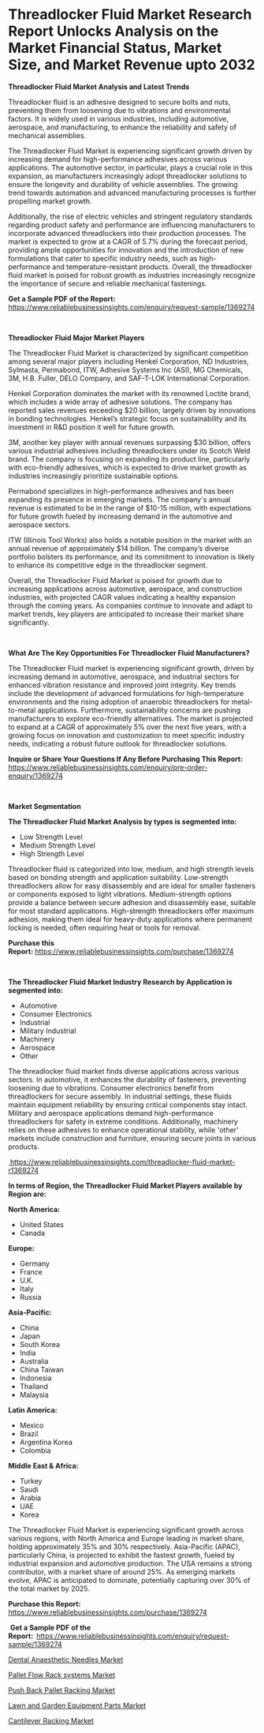 <p><h1>Threadlocker Fluid Market Research Report Unlocks Analysis on the Market Financial Status, Market Size, and Market Revenue upto 2032</h1></p><p><strong>Threadlocker Fluid Market Analysis and Latest Trends</strong></p>
<p><p>Threadlocker fluid is an adhesive designed to secure bolts and nuts, preventing them from loosening due to vibrations and environmental factors. It is widely used in various industries, including automotive, aerospace, and manufacturing, to enhance the reliability and safety of mechanical assemblies.</p><p>The Threadlocker Fluid Market is experiencing significant growth driven by increasing demand for high-performance adhesives across various applications. The automotive sector, in particular, plays a crucial role in this expansion, as manufacturers increasingly adopt threadlocker solutions to ensure the longevity and durability of vehicle assemblies. The growing trend towards automation and advanced manufacturing processes is further propelling market growth.</p><p>Additionally, the rise of electric vehicles and stringent regulatory standards regarding product safety and performance are influencing manufacturers to incorporate advanced threadlockers into their production processes. The market is expected to grow at a CAGR of 5.7% during the forecast period, providing ample opportunities for innovation and the introduction of new formulations that cater to specific industry needs, such as high-performance and temperature-resistant products. Overall, the threadlocker fluid market is poised for robust growth as industries increasingly recognize the importance of secure and reliable mechanical fastenings.</p></p>
<p><strong>Get a Sample PDF of the Report:&nbsp;</strong> <a href="https://www.reliablebusinessinsights.com/enquiry/request-sample/1369274?utm_campaign=3025&utm_medium=2&utm_source=Github&utm_content=ia&utm_term=22032025&utm_id=threadlocker-fluid">https://www.reliablebusinessinsights.com/enquiry/request-sample/1369274</a></p>
<p>&nbsp;</p>
<p><strong>Threadlocker Fluid Major Market Players</strong></p>
<p><p>The Threadlocker Fluid Market is characterized by significant competition among several major players including Henkel Corporation, ND Industries, Sylmasta, Permabond, ITW, Adhesive Systems Inc (ASI), MG Chemicals, 3M, H.B. Fuller, DELO Company, and SAF-T-LOK International Corporation. </p><p>Henkel Corporation dominates the market with its renowned Loctite brand, which includes a wide array of adhesive solutions. The company has reported sales revenues exceeding $20 billion, largely driven by innovations in bonding technologies. Henkel’s strategic focus on sustainability and its investment in R&D position it well for future growth.</p><p>3M, another key player with annual revenues surpassing $30 billion, offers various industrial adhesives including threadlockers under its Scotch Weld brand. The company is focusing on expanding its product line, particularly with eco-friendly adhesives, which is expected to drive market growth as industries increasingly prioritize sustainable options.</p><p>Permabond specializes in high-performance adhesives and has been expanding its presence in emerging markets. The company's annual revenue is estimated to be in the range of $10-15 million, with expectations for future growth fueled by increasing demand in the automotive and aerospace sectors.</p><p>ITW (Illinois Tool Works) also holds a notable position in the market with an annual revenue of approximately $14 billion. The company’s diverse portfolio bolsters its performance, and its commitment to innovation is likely to enhance its competitive edge in the threadlocker segment.</p><p>Overall, the Threadlocker Fluid Market is poised for growth due to increasing applications across automotive, aerospace, and construction industries, with projected CAGR values indicating a healthy expansion through the coming years. As companies continue to innovate and adapt to market trends, key players are anticipated to increase their market share significantly.</p></p>
<p>&nbsp;</p>
<p><strong>What Are The Key Opportunities For Threadlocker Fluid Manufacturers?</strong></p>
<p><p>The Threadlocker Fluid market is experiencing significant growth, driven by increasing demand in automotive, aerospace, and industrial sectors for enhanced vibration resistance and improved joint integrity. Key trends include the development of advanced formulations for high-temperature environments and the rising adoption of anaerobic threadlockers for metal-to-metal applications. Furthermore, sustainability concerns are pushing manufacturers to explore eco-friendly alternatives. The market is projected to expand at a CAGR of approximately 5% over the next five years, with a growing focus on innovation and customization to meet specific industry needs, indicating a robust future outlook for threadlocker solutions.</p></p>
<p><strong>Inquire or Share Your Questions If Any Before Purchasing This Report:</strong> <a href="https://www.reliablebusinessinsights.com/enquiry/pre-order-enquiry/1369274?utm_campaign=3025&utm_medium=2&utm_source=Github&utm_content=ia&utm_term=22032025&utm_id=threadlocker-fluid">https://www.reliablebusinessinsights.com/enquiry/pre-order-enquiry/1369274</a></p>
<p>&nbsp;</p>
<p><strong>Market Segmentation</strong></p>
<p><strong>The Threadlocker Fluid Market Analysis by types is segmented into:</strong></p>
<p><ul><li>Low Strength Level</li><li>Medium Strength Level</li><li>High Strength Level</li></ul></p>
<p><p>Threadlocker fluid is categorized into low, medium, and high strength levels based on bonding strength and application suitability. Low-strength threadlockers allow for easy disassembly and are ideal for smaller fasteners or components exposed to light vibrations. Medium-strength options provide a balance between secure adhesion and disassembly ease, suitable for most standard applications. High-strength threadlockers offer maximum adhesion, making them ideal for heavy-duty applications where permanent locking is needed, often requiring heat or tools for removal.</p></p>
<p><strong>Purchase this Report:&nbsp;</strong><a href="https://www.reliablebusinessinsights.com/purchase/1369274?utm_campaign=3025&utm_medium=2&utm_source=Github&utm_content=ia&utm_term=22032025&utm_id=threadlocker-fluid">https://www.reliablebusinessinsights.com/purchase/1369274</a></p>
<p>&nbsp;</p>
<p><strong>The Threadlocker Fluid Market Industry Research by Application is segmented into:</strong></p>
<p><ul><li>Automotive</li><li>Consumer Electronics</li><li>Industrial</li><li>Military Industrial</li><li>Machinery</li><li>Aerospace</li><li>Other</li></ul></p>
<p><p>The threadlocker fluid market finds diverse applications across various sectors. In automotive, it enhances the durability of fasteners, preventing loosening due to vibrations. Consumer electronics benefit from threadlockers for secure assembly. In industrial settings, these fluids maintain equipment reliability by ensuring critical components stay intact. Military and aerospace applications demand high-performance threadlockers for safety in extreme conditions. Additionally, machinery relies on these adhesives to enhance operational stability, while 'other' markets include construction and furniture, ensuring secure joints in various products.</p></p>
<p><a href="https://www.reliablebusinessinsights.com/threadlocker-fluid-market-r1369274?utm_campaign=3025&utm_medium=2&utm_source=Github&utm_content=ia&utm_term=22032025&utm_id=threadlocker-fluid">&nbsp;https://www.reliablebusinessinsights.com/threadlocker-fluid-market-r1369274</a></p>
<p><strong>In terms of Region, the Threadlocker Fluid Market Players available by Region are:</strong></p>
<p>
    <p> <strong> North America: </strong>
        <ul>
            <li>United States</li>
            <li>Canada</li>
        </ul>
        </p> 
    <p> <strong> Europe: </strong>
        <ul>
            <li>Germany</li>
            <li>France</li>
            <li>U.K.</li>
            <li>Italy</li>
            <li>Russia</li>
        </ul>
        </p> 
    <p> <strong> Asia-Pacific: </strong>
        <ul>
            <li>China</li>
            <li>Japan</li>
            <li>South Korea</li>
            <li>India</li>
            <li>Australia</li>
            <li>China Taiwan</li>
            <li>Indonesia</li>
            <li>Thailand</li>
            <li>Malaysia</li>
        </ul>
        </p> 
    <p> <strong> Latin America: </strong>
        <ul>
            <li>Mexico</li>
            <li>Brazil</li>
            <li>Argentina Korea</li>
            <li>Colombia</li>
        </ul>
        </p> 
    <p> <strong> Middle East & Africa: </strong>
        <ul>
            <li>Turkey</li>
            <li>Saudi</li>
            <li>Arabia</li>
            <li>UAE</li>
            <li>Korea</li>
        </ul>
    </p>
    </p>
<p><p>The Threadlocker Fluid Market is experiencing significant growth across various regions, with North America and Europe leading in market share, holding approximately 35% and 30% respectively. Asia-Pacific (APAC), particularly China, is projected to exhibit the fastest growth, fueled by industrial expansion and automotive production. The USA remains a strong contributor, with a market share of around 25%. As emerging markets evolve, APAC is anticipated to dominate, potentially capturing over 30% of the total market by 2025.</p></p>
<p><strong>Purchase this Report: </strong><a href="https://www.reliablebusinessinsights.com/purchase/1369274?utm_campaign=3025&utm_medium=2&utm_source=Github&utm_content=ia&utm_term=22032025&utm_id=threadlocker-fluid">https://www.reliablebusinessinsights.com/purchase/1369274</a></p>
<p>&nbsp;<strong>Get a Sample PDF of the Report:&nbsp;&nbsp;</strong><a href="https://www.reliablebusinessinsights.com/enquiry/request-sample/1369274?utm_campaign=3025&utm_medium=2&utm_source=Github&utm_content=ia&utm_term=22032025&utm_id=threadlocker-fluid">https://www.reliablebusinessinsights.com/enquiry/request-sample/1369274</a></p>
<p><strong></strong></p>
<p><p><a href="https://github.com/guinoopandam/Market-Research-Report-List-1/blob/main/dental-anaesthetic-needles-market.md?utm_campaign=3025&utm_medium=2&utm_source=Github&utm_content=ia&utm_term=22032025&utm_id=threadlocker-fluid">Dental Anaesthetic Needles Market</a></p><p><a href="https://www.linkedin.com/pulse/pallet-flow-rack-systems-market-size-cagr-96-current-development-4zase?utm_campaign=3025&utm_medium=2&utm_source=Github&utm_content=ia&utm_term=22032025&utm_id=threadlocker-fluid">Pallet Flow Rack systems Market</a></p><p><a href="https://www.linkedin.com/pulse/industry-analysis-technological-advancements-push-back-pallet-ihy6e?utm_campaign=3025&utm_medium=2&utm_source=Github&utm_content=ia&utm_term=22032025&utm_id=threadlocker-fluid">Push Back Pallet Racking Market</a></p><p><a href="https://www.linkedin.com/pulse/trends-lawn-garden-equipment-parts-market-2025-2032-expected-cglwe?utm_campaign=3025&utm_medium=2&utm_source=Github&utm_content=ia&utm_term=22032025&utm_id=threadlocker-fluid">Lawn and Garden Equipment Parts Market</a></p><p><a href="https://www.linkedin.com/pulse/exploring-growth-opportunities-cantilever-racking-market-ufcde?utm_campaign=3025&utm_medium=2&utm_source=Github&utm_content=ia&utm_term=22032025&utm_id=threadlocker-fluid">Cantilever Racking Market</a></p></p>